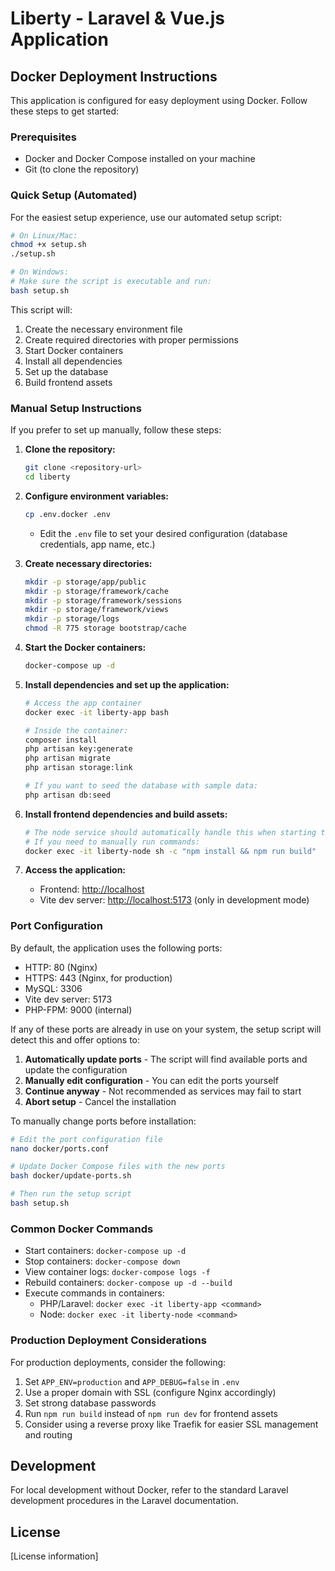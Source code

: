 # Liberty - Laravel & Vue.js Application

## Docker Deployment Instructions

This application is configured for easy deployment using Docker. Follow these steps to get started:

### Prerequisites

- Docker and Docker Compose installed on your machine
- Git (to clone the repository)

### Quick Setup (Automated)

For the easiest setup experience, use our automated setup script:

```bash
# On Linux/Mac:
chmod +x setup.sh
./setup.sh

# On Windows:
# Make sure the script is executable and run:
bash setup.sh
```

This script will:

1. Create the necessary environment file
2. Create required directories with proper permissions
3. Start Docker containers
4. Install all dependencies
5. Set up the database
6. Build frontend assets

### Manual Setup Instructions

If you prefer to set up manually, follow these steps:

1. **Clone the repository:**
   ```bash
   git clone <repository-url>
   cd liberty
   ```

2. **Configure environment variables:**
   ```bash
   cp .env.docker .env
   ```
   - Edit the `.env` file to set your desired configuration (database credentials, app name, etc.)

3. **Create necessary directories:**
   ```bash
   mkdir -p storage/app/public
   mkdir -p storage/framework/cache
   mkdir -p storage/framework/sessions
   mkdir -p storage/framework/views
   mkdir -p storage/logs
   chmod -R 775 storage bootstrap/cache
   ```

4. **Start the Docker containers:**
   ```bash
   docker-compose up -d
   ```

5. **Install dependencies and set up the application:**
   ```bash
   # Access the app container
   docker exec -it liberty-app bash

   # Inside the container:
   composer install
   php artisan key:generate
   php artisan migrate
   php artisan storage:link

   # If you want to seed the database with sample data:
   php artisan db:seed
   ```

6. **Install frontend dependencies and build assets:**
   ```bash
   # The node service should automatically handle this when starting the containers
   # If you need to manually run commands:
   docker exec -it liberty-node sh -c "npm install && npm run build"
   ```

7. **Access the application:**
   - Frontend: [http://localhost](http://localhost)
   - Vite dev server: [http://localhost:5173](http://localhost:5173) (only in development mode)

### Port Configuration

By default, the application uses the following ports:

- HTTP: 80 (Nginx)
- HTTPS: 443 (Nginx, for production)
- MySQL: 3306
- Vite dev server: 5173
- PHP-FPM: 9000 (internal)

If any of these ports are already in use on your system, the setup script will detect this and offer options to:

1. **Automatically update ports** - The script will find available ports and update the configuration
2. **Manually edit configuration** - You can edit the ports yourself
3. **Continue anyway** - Not recommended as services may fail to start
4. **Abort setup** - Cancel the installation

To manually change ports before installation:

```bash
# Edit the port configuration file
nano docker/ports.conf

# Update Docker Compose files with the new ports
bash docker/update-ports.sh

# Then run the setup script
bash setup.sh
```

### Common Docker Commands

- Start containers: `docker-compose up -d`
- Stop containers: `docker-compose down`
- View container logs: `docker-compose logs -f`
- Rebuild containers: `docker-compose up -d --build`
- Execute commands in containers:
  - PHP/Laravel: `docker exec -it liberty-app <command>`
  - Node: `docker exec -it liberty-node <command>`

### Production Deployment Considerations

For production deployments, consider the following:

1. Set `APP_ENV=production` and `APP_DEBUG=false` in `.env`
2. Use a proper domain with SSL (configure Nginx accordingly)
3. Set strong database passwords
4. Run `npm run build` instead of `npm run dev` for frontend assets
5. Consider using a reverse proxy like Traefik for easier SSL management and routing

## Development

For local development without Docker, refer to the standard Laravel development procedures in the Laravel documentation.

## License

[License information]
